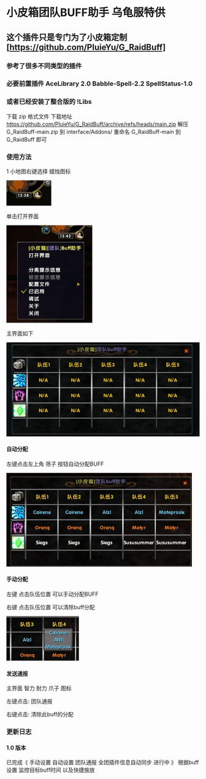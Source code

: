 # 小皮箱团队BUFF助手 乌龟服特供
## 这个插件只是专门为了小皮箱定制 [https://github.com/PluieYu/G_RaidBuff]
### 参考了很多不同类型的插件
### 必要前置插件 AceLibrary 2.0 Babble-Spell-2.2 SpellStatus-1.0
### 或者已经安装了整合版的 !Libs

下载 zip 格式文件
下载地址 https://github.com/PluieYu/G_RaidBuff/archive/refs/heads/main.zip
解压 G_RaidBuff-main.zip 到 interface/Addons/
重命名 G_RaidBuff-main 到 G_RaidBuff 即可

### 使用方法
1 小地图右键选择 蜡烛图标

![Alt text](img/1.jpg)

单击打开界面

![Alt text](img/2.jpg)

主界面如下

![Alt text](img/3.jpg)

#### 自动分配
左键点击左上角 筛子 按钮自动分配BUFF

![Alt text](img/4.jpg)

#### 手动分配
左键 点击队伍位置 可以手动分配BUFF

右键 点击队伍位置 可以清除buff分配

![Alt text](img/5.jpg)
#### 发送通报
主界面 智力 耐力 爪子 图标

左键点击: 团队通报

右键点击: 清除此buff的分配

### 更新日志
#### 1.0 版本 
已完成《 手动设置 自动设置 团队通报 全团插件信息自动同步
进行中 》 根据buff设置 监控目标buff时间 以及快捷施放

